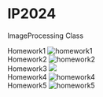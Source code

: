 # IP2024
ImageProcessing Class

Homework1
![homework1](https://github.com/user-attachments/assets/5018435f-7850-4808-a8a0-dcd6ffb46fb6)
<br/>
Homework2
![homework2](https://github.com/user-attachments/assets/111e966e-0a0a-45c4-96de-baf5d460fdde)
<br/>
Homework3
<img src="https://github.com/user-attachments/assets/41f9099f-f6c8-4047-a260-66f4a494cd46" />
<br/>
Homework4
![homework4](https://github.com/user-attachments/assets/bb36056b-d64a-43f9-ba25-492f379bcb41)
<br/>
Homework5
![homework5](https://github.com/user-attachments/assets/33cc0f94-3e11-489b-9d40-afebf738ffee)
